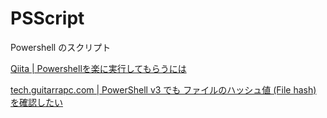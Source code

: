 # PSScript
Powershell のスクリプト


[Qiita | Powershellを楽に実行してもらうには](https://qiita.com/tomoko523/items/df8e384d32a377381ef9)

[tech.guitarrapc.com | PowerShell v3 でも ファイルのハッシュ値 (File hash) を確認したい](http://tech.guitarrapc.com/entry/2014/10/29/042343)

